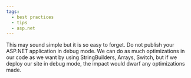 ```yaml
---
tags:
  - best practices
  - tips
  - asp.net
---
```


This may sound simple but it is so easy to forget. Do not publish your ASP.NET application in debug mode. We can do as much optimizations in our code as we want by using StringBuilders, Arrays, Switch, but if we deploy our site in debug mode, the impact would dwarf any optimizations made.